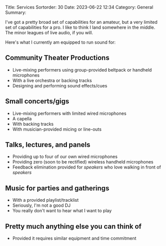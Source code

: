 Title: Services
Sortorder: 30
Date: 2023-06-22 12:34
Category: General
Summary: 

I've got a pretty broad set of capabilities for an amateur, but a very limited set of capabilities for a pro. I like to think I land somewhere in the middle. The minor leagues of live audio, if you will.

Here's what I currently am equipped to run sound for:

## Community Theater Productions
* Live-mixing performers using group-provided beltpack or handheld microphones
* With a live orchestra or backing tracks
* Designing and performing sound effects/cues

## Small concerts/gigs
* Live-mixing performers with limited wired microphones
* A capella
* With backing tracks
* With musician-provided micing or line-outs

## Talks, lectures, and panels
* Providing up to four of our own wired microphones
* Providing zero (soon to be rectified) wireless handheld microphones
* Feedback elimination provided for *speakers* who love walking in front of *speakers*

## Music for parties and gatherings
* With a provided playlist/tracklist
* Seriously, I'm not a good DJ
* You really don't want to hear what I want to play

## Pretty much anything else you can think of
* Provided it requires similar equipment and time commitment
